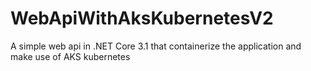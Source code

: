# WebApiWithAksKubernetesV2
A simple web api in .NET Core 3.1 that containerize the application and make use of AKS kubernetes
